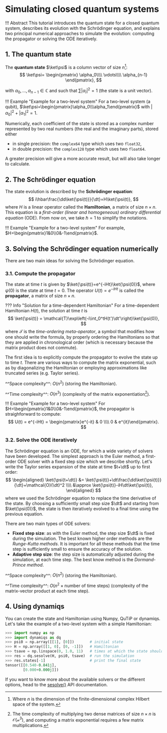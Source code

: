 # Simulating closed quantum systems

!!! Abstract
    This tutorial introduces the quantum state for a closed quantum system, describes its evolution with the Schrödinger equation, and explains two principal numerical approaches to simulate the evolution: computing the propagator or solving the ODE iteratively.

## 1. The quantum state

The **quantum state** $\ket\psi$ is a column vector of size $n$[^1]:
$$
    \ket\psi=
    \begin{pmatrix}
    \alpha_0\\\\
    \vdots\\\\
    \alpha_{n-1}
    \end{pmatrix},
$$
[^1]: Where $n$ is the dimension of the finite-dimensional complex Hilbert space of the system.

with $\alpha_0,\dots,\alpha_{n-1}\in\mathbb{C}$ and such that $\sum |\alpha_i|^2=1$ (the state is a unit vector).

!!! Example "Example for a two-level system"
    For a two-level system (a qubit), $\ket\psi=\begin{pmatrix}\alpha_0\\\alpha_1\end{pmatrix}$ with $|\alpha_0|^2+|\alpha_1|^2=1$.

Numerically, each coefficient of the state is stored as a complex number represented by two real numbers (the real and the imaginary parts), stored either

- in single precision: the `complex64` type which uses two `float32`,
- in double precision: the `complex128` type which uses two `float64`.

A greater precision will give a more accurate result, but will also take longer to calculate.

## 2. The Schrödinger equation

The state evolution is described by the **Schrödinger equation**:
$$
    i\hbar\frac{\dd\ket{\psi(t)}}{\dt}=H\ket{\psi(t)},
$$
where $H$ is a linear operator called the **Hamiltonian**, a matrix of size $n\times n$. This equation is a *first-order (linear and homogeneous) ordinary differential equation* (ODE). From now on, we take $\hbar=1$ to simplify the notations.

!!! Example "Example for a two-level system"
    For example, $H=\begin{pmatrix}1&0\\0&-1\end{pmatrix}$.

## 3. Solving the Schrödinger equation numerically

There are two main ideas for solving the Schrödinger equation.

### 3.1. Compute the propagator

The state at time $t$ is given by $\ket{\psi(t)}=e^{-iHt}\ket{\psi(0)}$, where $\psi(0)$ is the state at time $t=0$. The operator $U(t)=e^{-iHt}$ is called the **propagator**, a matrix of size $n\times n$.

??? Info "Solution for a time-dependent Hamiltonian"
    For a time-dependent Hamiltonian $H(t)$, the solution at time $t$ is
    $$
        \ket{\psi(t)} = \mathcal{T}\exp\left(-i\int_0^tH(t')\dt'\right)\ket{\psi(0)},
    $$
    where $\mathcal{T}$ is the *time-ordering meta-operator*, a symbol that modifies how one should write the formula, by properly ordering the Hamiltonians so that they are applied in chronological order (which is necessary because the matrix product does not commute).

The first idea is to explicitly compute the propagator to evolve the state up to time $t$. There are various ways to compute the matrix exponential, such as by diagonalizing the Hamiltonian or employing approximations like truncated series (e.g. Taylor series).

^^Space complexity^^: $O(n^2)$ (storing the Hamiltonian).

^^Time complexity^^: $O(n^3)$ (complexity of the matrix exponentiation[^2]).

[^2]: The time complexity of multiplying two dense matrices of size $n\times n$ is $\mathcal{O(n^3)}$, and computing a matrix exponential requires a few matrix multiplications.

!!! Example "Example for a two-level system"
    For $H=\begin{pmatrix}1&0\\0&-1\end{pmatrix}$, the propagator is straighforward to compute:
    $$
        U(t) = e^{-iHt} = \begin{pmatrix}e^{-it} & 0 \\\\ 0 & e^{it}\end{pmatrix}.
    $$

### 3.2. Solve the ODE iteratively

The Schrödinger equation is an ODE, for which a wide variety of solvers have been developed. The simplest approach is the Euler method, a first-order ODE solver with a fixed step size which we describe shortly. Let's write the Taylor series expansion of the state at time $t+\dt$ up to first order:
$$
    \begin{aligned}
        \ket{\psi(t+\dt)} &= \ket{\psi(t)}+\dt\frac{\dd\ket{\psi(t)}}{\dt}+\mathcal{O}(\dt)^2 \\\\
        &\approx \ket{\psi(t)}-iH\dt\ket{\psi(t)},
    \end{aligned}
$$
where we used the Schrödinger equation to replace the time derivative of the state. By choosing a sufficiently small step size $\dt$ and starting from $\ket{\psi(0)}$, the state is then iteratively evolved to a final time using the previous equation.

There are two main types of ODE solvers:

- **Fixed step size**: as with the Euler method, the step size $\dt$ is fixed during the simulation. The best known higher order methods are the *Runge-Kutta methods*. It is important for all these methods that the time step is sufficiently small to ensure the accuracy of the solution.
- **Adaptive step size**: the step size is automatically adjusted during the simulation, at each time step. The best know method is the *Dormand-Prince method*.

^^Space complexity^^: $O(n^2)$ (storing the Hamiltonian).

^^Time complexity^^: $O(n^2\times\text{number of time steps})$ (complexity of the matrix-vector product at each time step).

## 4. Using dynamiqs

You can create the state and Hamiltonian using Numpy, QuTiP or dynamiqs. Let's take the example of a two-level system with a simple Hamiltonian:

```python
>>> import numpy as np
>>> import dynamiqs as dq
>>> psi0 = np.array([[1], [0]])       # initial state
>>> H = np.array([[1, 0], [0, -1]])   # Hamiltonian
>>> tsave = np.linspace(0, 1.0, 11)   # times at which the state should be saved
>>> res = dq.sesolve(H, psi0, tsave)  # run the simulation
>>> res.states[-1]                    # print the final state
tensor([[0.540-0.841j],
        [0.000+0.000j]])

```

If you want to know more about the available solvers or the different options, head to the [sesolve()](../python_api/solvers/sesolve.html) API documentation.
